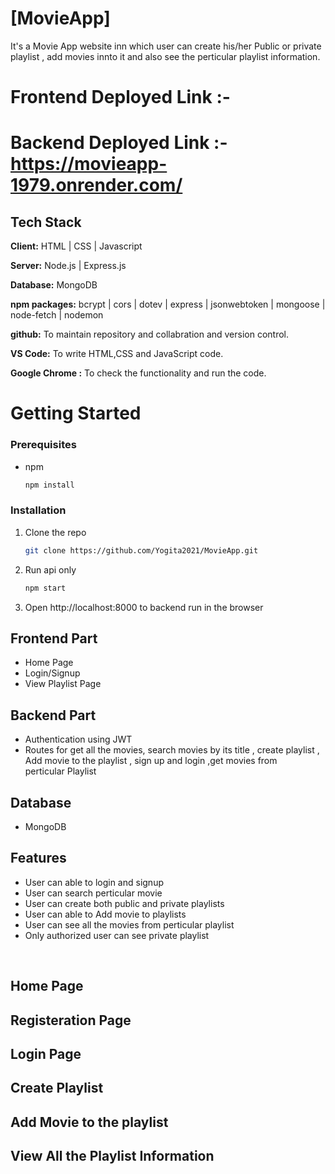 # [MovieApp]

It's a Movie App website inn which user can create his/her Public or private playlist , add movies innto it and also see the perticular playlist information.

# Frontend Deployed Link :-

# Backend Deployed Link :- https://movieapp-1979.onrender.com/

## Tech Stack

**Client:** HTML | CSS | Javascript

**Server:** Node.js | Express.js

**Database:** MongoDB

**npm packages:** bcrypt | cors | dotev | express | jsonwebtoken | mongoose | node-fetch | nodemon

**github:** To maintain repository and collabration and version control.

**VS Code:** To write HTML,CSS and JavaScript code.

**Google Chrome :** To check the functionality and run the code.

# Getting Started

### Prerequisites

- npm
  ```sh
  npm install
  ```

### Installation

1. Clone the repo

   ```sh
   git clone https://github.com/Yogita2021/MovieApp.git
   ```

2. Run api only

   ```sh
   npm start
   ```

3. Open http://localhost:8000 to backend run in the browser

## Frontend Part

- Home Page
- Login/Signup
- View Playlist Page

## Backend Part

- Authentication using JWT
- Routes for get all the movies, search movies by its title , create playlist , Add movie to the playlist , sign up and login ,get movies from  
  perticular Playlist

## Database

- MongoDB

## Features

- User can able to login and signup
- User can search perticular movie
- User can create both public and private playlists
- User can able to Add movie to playlists
- User can see all the movies from perticular playlist
- Only authorized user can see private playlist

<br>

## Home Page

## Registeration Page

## Login Page

## Create Playlist

## Add Movie to the playlist

## View All the Playlist Information
